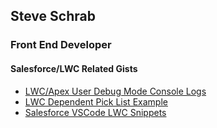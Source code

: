 ## Steve Schrab
### Front End Developer

#### Salesforce/LWC Related Gists

 - [LWC/Apex User Debug Mode Console Logs](https://gist.github.com/megasmack/0d78fc6044122aa333c6668abf1a5800)
 - [LWC Dependent Pick List Example](https://gist.github.com/megasmack/8e60d139b023057741ff09ee7d9cf9ec)
 - [Salesforce VSCode LWC Snippets](https://gist.github.com/megasmack/fb3ac994ff61ac7c2e84614a8918ac2a)

<!--
**megasmack/megasmack** is a ✨ _special_ ✨ repository because its `README.md` (this file) appears on your GitHub profile.

Here are some ideas to get you started:

- 🔭 I’m currently working on ...
- 🌱 I’m currently learning ...
- 👯 I’m looking to collaborate on ...
- 🤔 I’m looking for help with ...
- 💬 Ask me about ...
- 📫 How to reach me: ...
- 😄 Pronouns: ...
- ⚡ Fun fact: ...
-->
